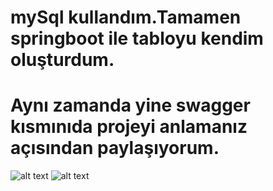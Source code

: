 # mySql kullandım.Tamamen springboot ile tabloyu kendim oluşturdum. 
# Aynı zamanda yine swagger kısmınıda projeyi anlamanız açısından paylaşıyorum.
![alt text](https://r.resimlink.com/iQzB0.png)
![alt text](https://r.resimlink.com/zwmfLtykAq.png)
